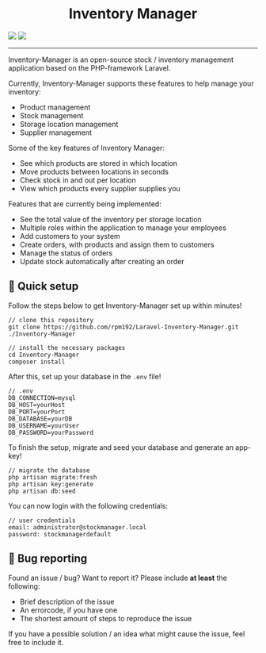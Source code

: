 <h1 align="center">Inventory Manager</h1>

![](https://img.shields.io/github/downloads/rpm192/Laravel-Inventory-Manager/total.svg?style=for-the-badge)
![](https://img.shields.io/github/license/rpm192/Laravel-Inventory-Manager.svg?style=for-the-badge)
<hr>

Inventory-Manager is an open-source stock / inventory management application based on the PHP-framework Laravel.

Currently, Inventory-Manager supports these features to help manage your inventory:

* Product management
* Stock management
* Storage location management
* Supplier management

Some of the key features of Inventory Manager:

* See which products are stored in which location
* Move products between locations in seconds
* Check stock in and out per location
* View which products every supplier supplies you

Features that are currently being implemented:

* See the total value of the inventory per storage location
* Multiple roles within the application to manage your employees
* Add customers to your system
* Create orders, with products and assign them to customers
* Manage the status of orders
* Update stock automatically after creating an order

## 🚀 Quick setup

Follow the steps below to get Inventory-Manager set up within minutes!

```
// clone this repository
git clone https://github.com/rpm192/Laravel-Inventory-Manager.git ./Inventory-Manager

// install the necessary packages
cd Inventory-Manager
composer install
```

After this, set up your database in the `.env` file!

```
// .env
DB_CONNECTION=mysql
DB_HOST=yourHost
DB_PORT=yourPort
DB_DATABASE=yourDB
DB_USERNAME=yourUser
DB_PASSWORD=yourPassword
```

To finish the setup, migrate and seed your database and generate an app-key!

```
// migrate the database
php artisan migrate:fresh
php artisan key:generate
php artisan db:seed
```

You can now login with the following credentials:

```
// user credentials
email: administrator@stockmanager.local
password: stockmanagerdefault
```
## 🔧 Bug reporting

Found an issue / bug? Want to report it? Please include __at least__ the following:

* Brief description of the issue
* An errorcode, if you have one
* The shortest amount of steps to reproduce the issue

If you have a possible solution / an idea what might cause the issue, feel free to include it.
